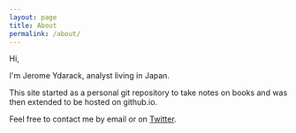 ```yaml
---
layout: page
title: About
permalink: /about/
---
```


Hi,

I'm Jerome Ydarack, analyst living in Japan.

This site started as a personal git repository to take notes on books and was then extended to be hosted on github.io.

Feel free to contact me by email or on [Twitter](https://twitter.com/jydarack).
